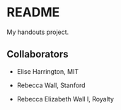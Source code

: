 # README

My handouts project.

## Collaborators 

- Elise Harrington, MIT

- Rebecca Wall, Stanford

- Rebecca Elizabeth Wall I, Royalty
